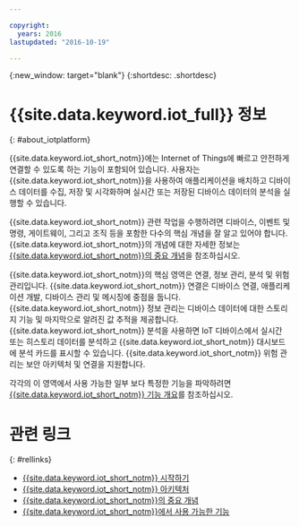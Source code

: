 ```yaml
---

copyright:
  years: 2016
lastupdated: "2016-10-19"

---
```


{:new_window: target="blank"}
{:shortdesc: .shortdesc}

# {{site.data.keyword.iot_full}} 정보
{: #about_iotplatform}

{{site.data.keyword.iot_short_notm}}에는 Internet of Things에 빠르고 안전하게 연결할 수 있도록 하는 기능이 포함되어 있습니다. 사용자는 {{site.data.keyword.iot_short_notm}}을 사용하여 애플리케이션을 배치하고 디바이스 데이터를 수집, 저장 및 시각화하며 실시간 또는 저장된 디바이스 데이터의 분석을 실행할 수 있습니다. 

{{site.data.keyword.iot_short_notm}} 관련 작업을 수행하려면 디바이스, 이벤트 및 명령, 게이트웨이, 그리고 조직 등을 포함한 다수의 핵심 개념을 잘 알고 있어야 합니다. {{site.data.keyword.iot_short_notm}}의 개념에 대한 자세한 정보는 [{{site.data.keyword.iot_short_notm}}의 중요 개념](/iotplatform_overview.html#wwatsoniotplatform_importantconcepts)을 참조하십시오. 

{{site.data.keyword.iot_short_notm}}의 핵심 영역은 연결, 정보 관리, 분석 및 위험 관리입니다. {{site.data.keyword.iot_short_notm}} 연결은 디바이스 연결, 애플리케이션 개발, 디바이스 관리 및 메시징에 중점을 둡니다. {{site.data.keyword.iot_short_notm}} 정보 관리는 디바이스 데이터에 대한 스토리지 기능 및 마지막으로 알려진 값 추적을 제공합니다. {{site.data.keyword.iot_short_notm}} 분석을 사용하면 IoT 디바이스에서 실시간 또는 히스토리 데이터를 분석하고 {{site.data.keyword.iot_short_notm}} 대시보드에 분석 카드를 표시할 수 있습니다. {{site.data.keyword.iot_short_notm}} 위험 관리는 보안 아키텍처 및 연결을 지원합니다. 

각각의 이 영역에서 사용 가능한 일부 보다 특정한 기능을 파악하려면 [{{site.data.keyword.iot_short_notm}} 기능 개요](/feature_overview.html)를 참조하십시오. 

# 관련 링크
{: #rellinks}
* [{{site.data.keyword.iot_short_notm}} 시작하기](/index.html?pos=2)
* [{{site.data.keyword.iot_short_notm}} 아키텍처](/iotplatform_overview.html#watsoniotplatform_architecture)
* [{{site.data.keyword.iot_short_notm}}의 중요 개념](/iotplatform_overview.html#watsoniotplatform_importantconcepts)
* [{{site.data.keyword.iot_short_notm}}에서 사용 가능한 기능](/feature_overview.html)
